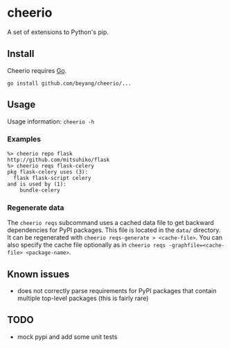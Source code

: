 cheerio
=========

A set of extensions to Python's pip.

Install
-------
Cheerio requires [Go](http://golang.org/doc/install).

`go install github.com/beyang/cheerio/...`

Usage
-----
Usage information: `cheerio -h`

### Examples
```
%> cheerio repo flask
http://github.com/mitsuhiko/flask
%> cheerio reqs flask-celery
pkg flask-celery uses (3):
  flask flask-script celery
and is used by (1):
    bundle-celery
```

### Regenerate data
The `cheerio reqs` subcommand uses a cached data file to get backward dependencies for PyPI packages.  This file is located in the `data/` directory.
It can be regenerated with `cheerio reqs-generate > <cache-file>`.  You can also specify the cache file optionally as in `cheerio reqs
-graphfile=<cache-file> <package-name>`.

Known issues
------------
* does not correctly parse requirements for PyPI packages that contain multiple top-level packages (this is fairly rare)

TODO
----
* mock pypi and add some unit tests
